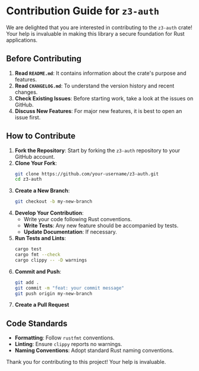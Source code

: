 # Contribution Guide for `z3-auth`

We are delighted that you are interested in contributing to the `z3-auth` crate! Your help is invaluable in making this library a secure foundation for Rust applications.

## Before Contributing

1.  **Read `README.md`**: It contains information about the crate's purpose and features.
2.  **Read `CHANGELOG.md`**: To understand the version history and recent changes.
3.  **Check Existing Issues**: Before starting work, take a look at the issues on GitHub.
4.  **Discuss New Features**: For major new features, it is best to open an issue first.

## How to Contribute

1.  **Fork the Repository**: Start by forking the `z3-auth` repository to your GitHub account.
2.  **Clone Your Fork**:
    ```bash
    git clone https://github.com/your-username/z3-auth.git
    cd z3-auth
    ```
3.  **Create a New Branch**:
    ```bash
    git checkout -b my-new-branch
    ```
4.  **Develop Your Contribution**:
    *   Write your code following Rust conventions.
    *   **Write Tests**: Any new feature should be accompanied by tests.
    *   **Update Documentation**: If necessary.
5.  **Run Tests and Lints**:
    ```bash
    cargo test
    cargo fmt --check
    cargo clippy -- -D warnings
    ```
6.  **Commit and Push**:
    ```bash
    git add .
    git commit -m "feat: your commit message"
    git push origin my-new-branch
    ```
7.  **Create a Pull Request**

## Code Standards

*   **Formatting**: Follow `rustfmt` conventions.
*   **Linting**: Ensure `clippy` reports no warnings.
*   **Naming Conventions**: Adopt standard Rust naming conventions.

Thank you for contributing to this project! Your help is invaluable.
